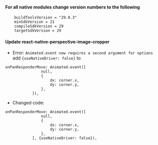 
#### For all native modules change version numbers to the following
```
	buildToolsVersion = "29.0.3" 
	minSdkVersion = 21
	compileSdkVersion = 29 
	targetSdkVersion = 29
```

#### Update react-native-perspective-image-cropper
* Error: `Animated.event now requires a second argument for options`   
add `{useNativeDriver: false}` to 
```
onPanResponderMove: Animated.event([
                null,
                {
                    dx: corner.x,
                    dy: corner.y,
                },
            ]),
```
* Changed code:
```
onPanResponderMove: Animated.event([
                null,
                {
                    dx: corner.x,
                    dy: corner.y,
                },
            ], {useNativeDriver: false}),
```